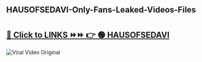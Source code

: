 
 ## HAUSOFSEDAVI-Only-Fans-Leaked-Videos-Files

# <h2><a href="https://mediaupload.pro?HAUSOFSEDAVI">🔗 Click to LINKS ⏩⏩ 👉 🟢 HAUSOFSEDAVI </a></h2>

<a href="https://mediaupload.pro?HAUSOFSEDAVI" rel="nofollow" data-target="animated-image.originalLink"><img src="https://i.ibb.co.com/xMMVF88/686577567.gif" alt="Viral Video Original" style="max-width: 100%; display: inline-block;" data-target="animated-image.originalImage"></a>